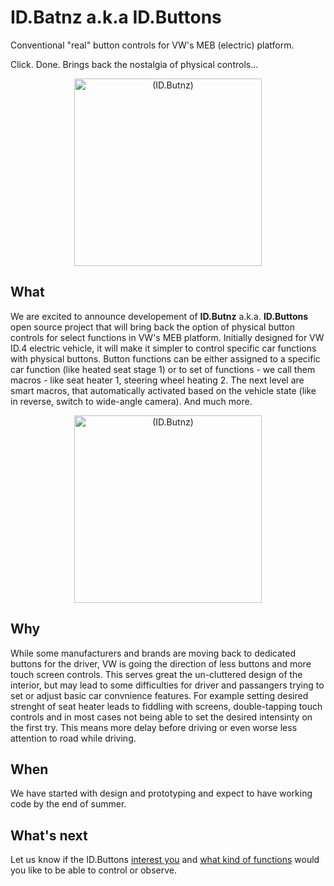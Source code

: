 # ID.Batnz a.k.a ID.Buttons
Conventional "real" button controls for VW's MEB (electric) platform. 

Click. Done. Brings back the nostalgia of physical controls...

<div align="center">
  <img src="https://github.com/JohnyForElectric/ID.Butnz/assets/107234448/bb590b63-d4ad-4812-84ec-39ec58075f6a" alt="(ID.Butnz)" width="300px">
</div>

## What
We are excited to announce developement of **ID.Butnz** a.k.a. **ID.Buttons** open source project that will bring back the option of physical button controls for select functions in VW's MEB platform. Initially designed for VW ID.4 electric vehicle, it will make it simpler to control specific car functions with physical buttons. Button functions can be either assigned to a specific car function (like heated seat stage 1) or to set of functions - we call them macros - like seat heater 1, steering wheel heating 2. The next level are smart macros, that automatically activated based on the vehicle state (like in reverse, switch to wide-angle camera). And much more.

<div align="center">
  <img src="https://github.com/JohnyForElectric/ID.Butnz/assets/107234448/60e979f8-713c-4423-b0e7-4ad9a249a331" alt="(ID.Butnz)" width="300px">
</div>

## Why
While some manufacturers and brands are moving back to dedicated buttons for the driver, VW is going the direction of less buttons and more touch screen controls. This serves great the un-cluttered design of the interior, but may lead to some difficulties for driver and passangers trying to set or adjust basic car convnience features. For example setting desired strenght of seat heater leads to fiddling with screens, double-tapping touch controls and in most cases not being able to set the desired intensinty on the first try. This means more delay before driving or even worse less attention to road while driving. 

## When
We have started with design and prototyping and expect to have working code by the end of summer.

## What's next
Let us know if the ID.Buttons [interest you](https://github.com/JohnyForElectric/ID.Butnz/discussions/2) and [what kind of functions](https://github.com/JohnyForElectric/ID.Butnz/discussions/3) would you like to be able to control or observe.
